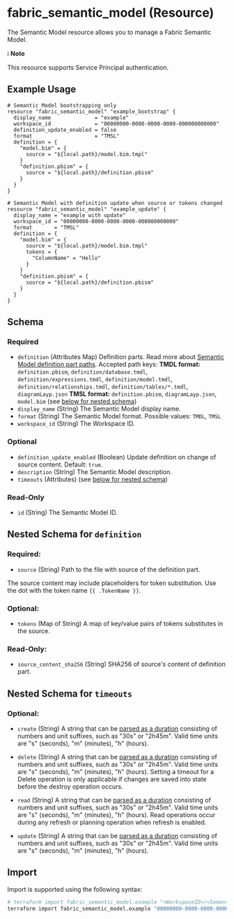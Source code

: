 # fabric_semantic_model (Resource)

The Semantic Model resource allows you to manage a Fabric Semantic Model.

ℹ️ **Note**

This resource supports Service Principal authentication.

## Example Usage

```hcl
# Semantic Model bootstrapping only
resource "fabric_semantic_model" "example_bootstrap" {
  display_name              = "example"
  workspace_id              = "00000000-0000-0000-0000-000000000000"
  definition_update_enabled = false
  format                    = "TMSL"
  definition = {
    "model.bim" = {
      source = "${local.path}/model.bim.tmpl"
    }
    "definition.pbism" = {
      source = "${local.path}/definition.pbism"
    }
  }
}

# Semantic Model with definition update when source or tokens changed
resource "fabric_semantic_model" "example_update" {
  display_name = "example with update"
  workspace_id = "00000000-0000-0000-0000-000000000000"
  format       = "TMSL"
  definition = {
    "model.bim" = {
      source = "${local.path}/model.bim.tmpl"
      tokens = {
        "ColumnName" = "Hello"
      }
    }
    "definition.pbism" = {
      source = "${local.path}/definition.pbism"
    }
  }
}
```

## Schema

### Required

- `definition` (Attributes Map) Definition parts. Read more about [Semantic Model definition part paths](https://registry.terraform.io/providers/microsoft/fabric/latest/docs/guides/definition_paths#semantic-model). Accepted path keys: **TMDL format:** `definition.pbism`, `definition/database.tmdl`, `definition/expressions.tmdl`, `definition/model.tmdl`, `definition/relationships.tmdl`, `definition/tables/*.tmdl`, `diagramLayp.json` **TMSL format:** `definition.pbism`, `diagramLayp.json`, `model.bim` (see [below for nested schema](#nested-schema-for-definition))
- `display_name` (String) The Semantic Model display name.
- `format` (String) The Semantic Model format. Possible values: `TMDL`, `TMSL`
- `workspace_id` (String) The Workspace ID.

### Optional

- `definition_update_enabled` (Boolean) Update definition on change of source content. Default: `true`.
- `description` (String) The Semantic Model description.
- `timeouts` (Attributes) (see [below for nested schema](#nested-schema-for-timeouts))

### Read-Only

- `id` (String) The Semantic Model ID.

## Nested Schema for `definition`

### Required:

- `source` (String) Path to the file with source of the definition part.

The source content may include placeholders for token substitution. Use the dot with the token name `{{ .TokenName }}`.

### Optional:

- `tokens` (Map of String) A map of key/value pairs of tokens substitutes in the source.

### Read-Only:

- `source_content_sha256` (String) SHA256 of source's content of definition part.

## Nested Schema for `timeouts`

### Optional:

- `create` (String) A string that can be [parsed as a duration](https://pkg.go.dev/time#ParseDuration) consisting of numbers and unit suffixes, such as "30s" or "2h45m". Valid time units are "s" (seconds), "m" (minutes), "h" (hours).

- `delete` (String) A string that can be [parsed as a duration](https://pkg.go.dev/time#ParseDuration) consisting of numbers and unit suffixes, such as "30s" or "2h45m". Valid time units are "s" (seconds), "m" (minutes), "h" (hours). Setting a timeout for a Delete operation is only applicable if changes are saved into state before the destroy operation occurs.

- `read` (String) A string that can be [parsed as a duration](https://pkg.go.dev/time#ParseDuration) consisting of numbers and unit suffixes, such as "30s" or "2h45m". Valid time units are "s" (seconds), "m" (minutes), "h" (hours). Read operations occur during any refresh or planning operation when refresh is enabled.

- `update` (String) A string that can be [parsed as a duration](https://pkg.go.dev/time#ParseDuration) consisting of numbers and unit suffixes, such as "30s" or "2h45m". Valid time units are "s" (seconds), "m" (minutes), "h" (hours).

## Import

Import is supported using the following syntax:

```bash
# terraform import fabric_semantic_model.example "<WorkspaceID>/<SemanticModelID>"
terraform import fabric_semantic_model.example "00000000-0000-0000-0000-000000000000/11111111-1111-1111-1111-111111111111"
```